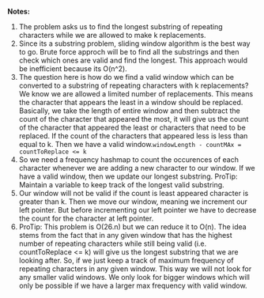 **Notes:**

1. The problem asks us to find the longest substring of repeating characters while we are allowed to make k replacements.
2. Since its a substring problem, sliding window algorithm is the best way to go. Brute force approch will be to find all the substrings and then check which ones are valid and find the longest. This approach would be inefficient because its O(n^2).
3. The question here is how do we find a valid window which can be converted to a substring of repeating characters with k replacements? We know we are allowed a limited number of replacements. This means the character that appears the least in a window should be replaced. Basically, we take the length of entire window and then subtract the count of the character that appeared the most, it will give us the count of the character that appeared the least or characters that need to be replaced. If the count of the characters that appeared less is less than equal to k. Then we have a valid window.`windowLength - countMAx = countToReplace <= k`
4. So we need a frequency hashmap to count the occurences of each character whenever we are adding a new character to our window. If we have a valid window, then we update our longest substring. ProTip: Maintain a variable to keep track of the longest valid substring.
5. Our window will not be valid if the count is least appeared character is greater than k. Then we move our window, meaning we increment our left pointer. But before incrementing our left pointer we have to decrease the count for the character at left pointer.
6. ProTip: This problem is O(26.n) but we can reduce it to O(n). The idea stems from the fact that in any given window that has the highest number of repeating characters while still being valid (i.e. countToReplace <= k) will give us the longest substring that we are looking after. So, if we just keep a track of maximum frequency of repeating characters in any given window. This way we will not look for any smaller valid windows. We only look for bigger windows which will only be possible if we have a larger max frequency with valid window.

